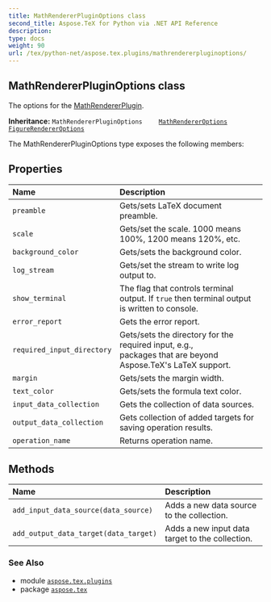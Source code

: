 ```yaml
---
title: MathRendererPluginOptions class
second_title: Aspose.TeX for Python via .NET API Reference
description: 
type: docs
weight: 90
url: /tex/python-net/aspose.tex.plugins/mathrendererpluginoptions/
---
```


## MathRendererPluginOptions class

The options for the [MathRendererPlugin](/tex/python-net/aspose.tex.plugins/mathrendererplugin/).

**Inheritance:**
`MathRendererPluginOptions`
`    `[`MathRendererOptions`](/tex/python-net/aspose.tex.features/mathrendereroptions)
`        `[`FigureRendererOptions`](/tex/python-net/aspose.tex.features/figurerendereroptions)


The MathRendererPluginOptions type exposes the following members:
## Properties
| Name | Description |
| :- | :- |
| `preamble` | Gets/sets LaTeX document preamble. |
| `scale` | Gets/set the scale. 1000 means 100%, 1200 means 120%, etc. |
| `background_color` | Gets/sets the background color. |
| `log_stream` | Gets/set the stream to write log output to. |
| `show_terminal` | The flag that controls terminal output. If `true` then terminal output is written to console. |
| `error_report` | Gets the error report. |
| `required_input_directory` | Gets/sets the directory for the required input, e.g.,<br/>            packages that are beyond Aspose.TeX's LaTeX support. |
| `margin` | Gets/sets the margin width. |
| `text_color` | Gets/sets the formula text color. |
| `input_data_collection` | Gets the collection of data sources. |
| `output_data_collection` | Gets collection of added targets for saving operation results. |
| `operation_name` | Returns operation name. |
## Methods
| Name | Description |
| :- | :- |
| `add_input_data_source(data_source)` | Adds a new data source to the collection. |
| `add_output_data_target(data_target)` | Adds a new input data target to the collection. |

### See Also

* module [`aspose.tex.plugins`](/tex/python-net/aspose.tex.plugins/)
* package [`aspose.tex`](/tex/python-net/)

